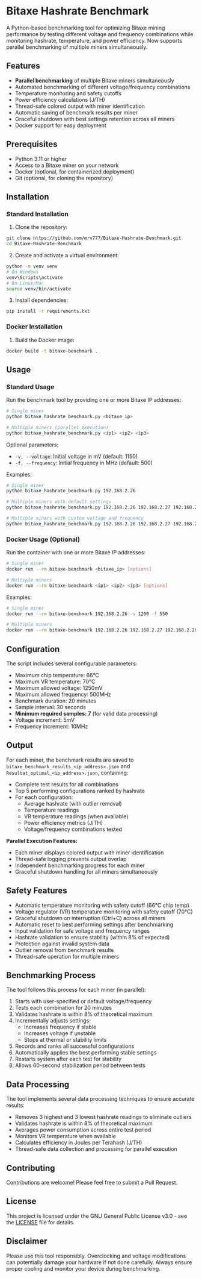 # Bitaxe Hashrate Benchmark

A Python-based benchmarking tool for optimizing Bitaxe mining performance by testing different voltage and frequency combinations while monitoring hashrate, temperature, and power efficiency. Now supports parallel benchmarking of multiple miners simultaneously.

## Features

- **Parallel benchmarking** of multiple Bitaxe miners simultaneously
- Automated benchmarking of different voltage/frequency combinations
- Temperature monitoring and safety cutoffs
- Power efficiency calculations (J/TH)
- Thread-safe colored output with miner identification
- Automatic saving of benchmark results per miner
- Graceful shutdown with best settings retention across all miners
- Docker support for easy deployment

## Prerequisites

- Python 3.11 or higher
- Access to a Bitaxe miner on your network
- Docker (optional, for containerized deployment)
- Git (optional, for cloning the repository)

## Installation

### Standard Installation

1. Clone the repository:
```bash
git clone https://github.com/mrv777/Bitaxe-Hashrate-Benchmark.git
cd Bitaxe-Hashrate-Benchmark
```

2. Create and activate a virtual environment:
```bash
python -m venv venv
# On Windows
venv\Scripts\activate
# On Linux/Mac
source venv/bin/activate
```

3. Install dependencies:
```bash
pip install -r requirements.txt
```

### Docker Installation

1. Build the Docker image:
```bash
docker build -t bitaxe-benchmark .
```

## Usage

### Standard Usage

Run the benchmark tool by providing one or more Bitaxe IP addresses:

```bash
# Single miner
python bitaxe_hashrate_benchmark.py <bitaxe_ip>

# Multiple miners (parallel execution)
python bitaxe_hashrate_benchmark.py <ip1> <ip2> <ip3>
```

Optional parameters:
- `-v, --voltage`: Initial voltage in mV (default: 1150)
- `-f, --frequency`: Initial frequency in MHz (default: 500)

Examples:
```bash
# Single miner
python bitaxe_hashrate_benchmark.py 192.168.2.26

# Multiple miners with default settings
python bitaxe_hashrate_benchmark.py 192.168.2.26 192.168.2.27 192.168.2.28

# Multiple miners with custom voltage and frequency
python bitaxe_hashrate_benchmark.py 192.168.2.26 192.168.2.27 192.168.2.28 -v 1200 -f 525
```

### Docker Usage (Optional)

Run the container with one or more Bitaxe IP addresses:

```bash
# Single miner
docker run --rm bitaxe-benchmark <bitaxe_ip> [options]

# Multiple miners
docker run --rm bitaxe-benchmark <ip1> <ip2> <ip3> [options]
```

Examples:
```bash
# Single miner
docker run --rm bitaxe-benchmark 192.168.2.26 -v 1200 -f 550

# Multiple miners
docker run --rm bitaxe-benchmark 192.168.2.26 192.168.2.27 192.168.2.28 -v 1200 -f 525
```

## Configuration

The script includes several configurable parameters:

- Maximum chip temperature: 66°C
- Maximum VR temperature: 70°C
- Maximum allowed voltage: 1250mV
- Maximum allowed frequency: 500MHz
- Benchmark duration: 20 minutes
- Sample interval: 30 seconds
- **Minimum required samples: 7** (for valid data processing)
- Voltage increment: 5mV
- Frequency increment: 10MHz

## Output

For each miner, the benchmark results are saved to `bitaxe_benchmark_results_<ip_address>.json` and `Resultat_optimal_<ip_address>.json`, containing:
- Complete test results for all combinations
- Top 5 performing configurations ranked by hashrate
- For each configuration:
  - Average hashrate (with outlier removal)
  - Temperature readings
  - VR temperature readings (when available)
  - Power efficiency metrics (J/TH)
  - Voltage/frequency combinations tested

**Parallel Execution Features:**
- Each miner displays colored output with miner identification
- Thread-safe logging prevents output overlap
- Independent benchmarking progress for each miner
- Graceful shutdown handling for all miners simultaneously

## Safety Features

- Automatic temperature monitoring with safety cutoff (66°C chip temp)
- Voltage regulator (VR) temperature monitoring with safety cutoff (70°C)
- Graceful shutdown on interruption (Ctrl+C) across all miners
- Automatic reset to best performing settings after benchmarking
- Input validation for safe voltage and frequency ranges
- Hashrate validation to ensure stability (within 8% of expected)
- Protection against invalid system data
- Outlier removal from benchmark results
- Thread-safe operation for multiple miners

## Benchmarking Process

The tool follows this process for each miner (in parallel):
1. Starts with user-specified or default voltage/frequency
2. Tests each combination for 20 minutes
3. Validates hashrate is within 8% of theoretical maximum
4. Incrementally adjusts settings:
   - Increases frequency if stable
   - Increases voltage if unstable
   - Stops at thermal or stability limits
5. Records and ranks all successful configurations
6. Automatically applies the best performing stable settings
7. Restarts system after each test for stability
8. Allows 60-second stabilization period between tests

## Data Processing

The tool implements several data processing techniques to ensure accurate results:
- Removes 3 highest and 3 lowest hashrate readings to eliminate outliers
- Validates hashrate is within 8% of theoretical maximum
- Averages power consumption across entire test period
- Monitors VR temperature when available
- Calculates efficiency in Joules per Terahash (J/TH)
- Thread-safe data collection and processing for parallel execution

## Contributing

Contributions are welcome! Please feel free to submit a Pull Request.

## License

This project is licensed under the GNU General Public License v3.0 - see the [LICENSE](LICENSE) file for details.

## Disclaimer

Please use this tool responsibly. Overclocking and voltage modifications can potentially damage your hardware if not done carefully. Always ensure proper cooling and monitor your device during benchmarking.